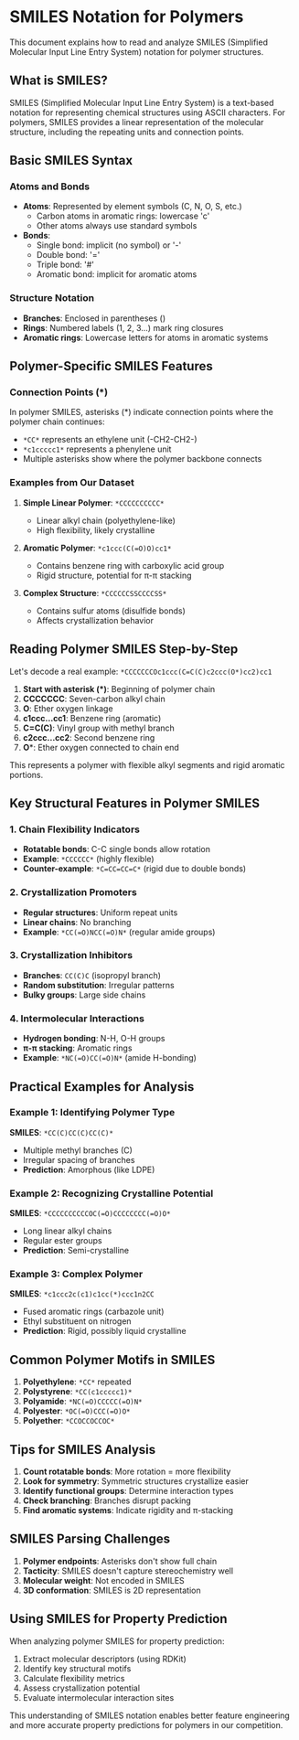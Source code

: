 # SMILES Notation for Polymers

This document explains how to read and analyze SMILES (Simplified Molecular Input Line Entry System) notation for polymer structures.

## What is SMILES?

SMILES (Simplified Molecular Input Line Entry System) is a text-based notation for representing chemical structures using ASCII characters. For polymers, SMILES provides a linear representation of the molecular structure, including the repeating units and connection points.

## Basic SMILES Syntax

### Atoms and Bonds
- **Atoms**: Represented by element symbols (C, N, O, S, etc.)
  - Carbon atoms in aromatic rings: lowercase 'c'
  - Other atoms always use standard symbols
- **Bonds**:
  - Single bond: implicit (no symbol) or '-'
  - Double bond: '='
  - Triple bond: '#'
  - Aromatic bond: implicit for aromatic atoms

### Structure Notation
- **Branches**: Enclosed in parentheses ()
- **Rings**: Numbered labels (1, 2, 3...) mark ring closures
- **Aromatic rings**: Lowercase letters for atoms in aromatic systems

## Polymer-Specific SMILES Features

### Connection Points (*)
In polymer SMILES, asterisks (*) indicate connection points where the polymer chain continues:
- `*CC*` represents an ethylene unit (-CH2-CH2-)
- `*c1ccccc1*` represents a phenylene unit
- Multiple asterisks show where the polymer backbone connects

### Examples from Our Dataset

1. **Simple Linear Polymer**: `*CCCCCCCCCC*`
   - Linear alkyl chain (polyethylene-like)
   - High flexibility, likely crystalline

2. **Aromatic Polymer**: `*c1ccc(C(=O)O)cc1*`
   - Contains benzene ring with carboxylic acid group
   - Rigid structure, potential for π-π stacking

3. **Complex Structure**: `*CCCCCCSSCCCCSS*`
   - Contains sulfur atoms (disulfide bonds)
   - Affects crystallization behavior

## Reading Polymer SMILES Step-by-Step

Let's decode a real example: `*CCCCCCCOc1ccc(C=C(C)c2ccc(O*)cc2)cc1`

1. **Start with asterisk (*)**: Beginning of polymer chain
2. **CCCCCCC**: Seven-carbon alkyl chain
3. **O**: Ether oxygen linkage
4. **c1ccc...cc1**: Benzene ring (aromatic)
5. **C=C(C)**: Vinyl group with methyl branch
6. **c2ccc...cc2**: Second benzene ring
7. **O***: Ether oxygen connected to chain end

This represents a polymer with flexible alkyl segments and rigid aromatic portions.

## Key Structural Features in Polymer SMILES

### 1. Chain Flexibility Indicators
- **Rotatable bonds**: C-C single bonds allow rotation
- **Example**: `*CCCCCC*` (highly flexible)
- **Counter-example**: `*C=CC=CC=C*` (rigid due to double bonds)

### 2. Crystallization Promoters
- **Regular structures**: Uniform repeat units
- **Linear chains**: No branching
- **Example**: `*CC(=O)NCC(=O)N*` (regular amide groups)

### 3. Crystallization Inhibitors
- **Branches**: `CC(C)C` (isopropyl branch)
- **Random substitution**: Irregular patterns
- **Bulky groups**: Large side chains

### 4. Intermolecular Interactions
- **Hydrogen bonding**: N-H, O-H groups
- **π-π stacking**: Aromatic rings
- **Example**: `*NC(=O)CC(=O)N*` (amide H-bonding)

## Practical Examples for Analysis

### Example 1: Identifying Polymer Type
**SMILES**: `*CC(C)CC(C)CC(C)*`
- Multiple methyl branches (C)
- Irregular spacing of branches
- **Prediction**: Amorphous (like LDPE)

### Example 2: Recognizing Crystalline Potential
**SMILES**: `*CCCCCCCCCCOC(=O)CCCCCCCC(=O)O*`
- Long linear alkyl chains
- Regular ester groups
- **Prediction**: Semi-crystalline

### Example 3: Complex Polymer
**SMILES**: `*c1ccc2c(c1)c1cc(*)ccc1n2CC`
- Fused aromatic rings (carbazole unit)
- Ethyl substituent on nitrogen
- **Prediction**: Rigid, possibly liquid crystalline

## Common Polymer Motifs in SMILES

1. **Polyethylene**: `*CC*` repeated
2. **Polystyrene**: `*CC(c1ccccc1)*`
3. **Polyamide**: `*NC(=O)CCCCC(=O)N*`
4. **Polyester**: `*OC(=O)CCC(=O)O*`
5. **Polyether**: `*CCOCCOCCOC*`

## Tips for SMILES Analysis

1. **Count rotatable bonds**: More rotation = more flexibility
2. **Look for symmetry**: Symmetric structures crystallize easier
3. **Identify functional groups**: Determine interaction types
4. **Check branching**: Branches disrupt packing
5. **Find aromatic systems**: Indicate rigidity and π-stacking

## SMILES Parsing Challenges

1. **Polymer endpoints**: Asterisks don't show full chain
2. **Tacticity**: SMILES doesn't capture stereochemistry well
3. **Molecular weight**: Not encoded in SMILES
4. **3D conformation**: SMILES is 2D representation

## Using SMILES for Property Prediction

When analyzing polymer SMILES for property prediction:
1. Extract molecular descriptors (using RDKit)
2. Identify key structural motifs
3. Calculate flexibility metrics
4. Assess crystallization potential
5. Evaluate intermolecular interaction sites

This understanding of SMILES notation enables better feature engineering and more accurate property predictions for polymers in our competition.